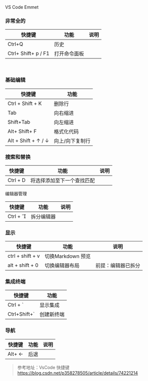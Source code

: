 VS Code Emmet



### 非常全的

| 快捷键                 | 功能     | 说明   |
| ------------------- | ------ | ---- |
| Ctrl+Q              | 历史     |      |
| Ctrl+ Shift+ p / F1 | 打开命令面板 |      |



​	

### 基础编辑

| 快捷键                 | 功能       |
| ------------------- | -------- |
| Ctrl + Shift + K    | 删除行      |
| Tab                 | 向右缩进     |
| Shift+Tab           | 向左缩进     |
| Alt+ Shift+  F      | 格式化代码    |
| Alt + Shift + ↑ / ↓ | 向上/向下复制行 |





### 搜索和替换

| 快捷键      | 功能            | 说明   |
| -------- | ------------- | ---- |
| Ctrl + D | 将选择添加至下一个查找匹配 |      |





编辑器管理 

| 快捷键      | 功能    | 说明   |
| -------- | ----- | ---- |
| Ctrl +  | 拆分编辑器 |      |





### 显示

| 快捷键              | 功能            | 说明        |
| ---------------- | ------------- | --------- |
| ctrl + shift + v | 切换Markdown 预览 |           |
| alt + shift + 0  | 切换编辑器布局       | 前提：编辑器已拆分 |



### 集成终端

| 快捷键          | 功能    |
| ------------ | ----- |
| Ctrl + `     | 显示集成  |
| Ctrl+Shift+` | 创建新终端 |



### 导航

| 快捷键    | 功能   | 说明   |
| ------ | ---- | ---- |
| Alt+ ← | 后退   |      |







> 参考地址：VsCode 快捷键 	https://blog.csdn.net/p358278505/article/details/74221214

